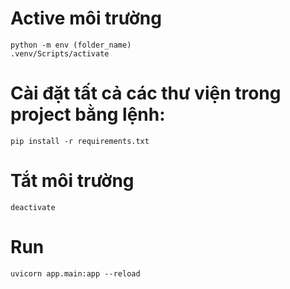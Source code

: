 # Active môi trường
```
python -m env (folder_name)
.venv/Scripts/activate
```
# Cài đặt tất cả các thư viện trong project bằng lệnh:

```
pip install -r requirements.txt
```
# Tắt môi trường
```
deactivate
```
# Run 
```
uvicorn app.main:app --reload
```